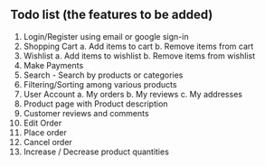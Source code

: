 ## Todo list (the features to be added)
1. Login/Register using email or google sign-in
2. Shopping Cart
a. Add items to cart
b. Remove items from cart
3. Wishlist
a. Add items to wishlist
b. Remove items from wishlist
4. Make Payments
5. Search - Search by products or categories
6. Filtering/Sorting among various products
7. User Account
a. My orders
b. My reviews
c. My addresses
8. Product page with Product description
9. Customer reviews and comments
10. Edit Order
11. Place order
12. Cancel order
13. Increase / Decrease product quantities